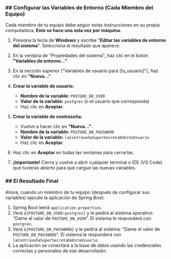 ### \#\# Configurar las Variables de Entorno (Cada Miembro del Equipo)

Cada miembro de tu equipo debe seguir estas instrucciones en su propia computadora. **Esto se hace una sola vez por máquina.**

1.  Presiona la tecla de **Windows** y escribe "**Editar las variables de entorno del sistema**". Selecciona el resultado que aparece.

2.  En la ventana de "Propiedades del sistema", haz clic en el botón **"Variables de entorno..."**.

3.  En la sección superior ("Variables de usuario para [tu\_usuario]"), haz clic en **"Nueva..."**.

4.  **Crear la variable de usuario:**

      * **Nombre de la variable:** `POSTGRE_DB_USER`
      * **Valor de la variable:** `postgres` (o el usuario que corresponda)
      * Haz clic en **Aceptar**.

5.  **Crear la variable de contraseña:**

      * Vuelve a hacer clic en **"Nueva..."**.
      * **Nombre de la variable:** `POSTGRE_DB_PASSWORD`
      * **Valor de la variable:** `laContraseñaSuperSecretaDeEsteUsuario`
      * Haz clic en **Aceptar**.

6.  Haz clic en **Aceptar** en todas las ventanas para cerrarlas.

7.  **¡Importante\!** Cierra y vuelve a abrir cualquier terminal o IDE (VS Code) que tuvieras abierto para que cargue las nuevas variables.

### \#\# El Resultado Final

Ahora, cuando un miembro de tu equipo (después de configurar sus variables) ejecute la aplicación de Spring Boot:

1.  Spring Boot leerá `application.properties`.
2.  Verá `${POSTGRE_DB_USER:postgres}` y le pedirá al sistema operativo: "Dame el valor de `POSTGRE_DB_USER`". El sistema le responderá con `postgres`.
3.  Verá `${POSTGRE_DB_PASSWORD}` y le pedirá al sistema: "Dame el valor de `POSTGRE_DB_PASSWORD`". El sistema le responderá con `laContraseñaSuperSecretaDeEsteUsuario`.
4.  La aplicación se conectará a la base de datos usando las credenciales correctas y personales de ese desarrollador.